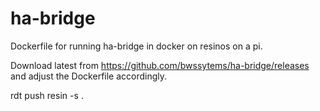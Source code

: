 # ha-bridge

Dockerfile for running ha-bridge in docker on resinos on a pi.

Download latest from https://github.com/bwssytems/ha-bridge/releases and adjust the Dockerfile accordingly.

rdt push resin -s .
